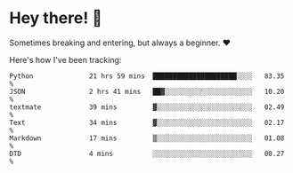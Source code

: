 # Hey there! 👋
Sometimes breaking and entering, but always a beginner. ❤️

Here's how I've been tracking:
<!--START_SECTION:waka-->

```text
Python              21 hrs 59 mins  █████████████████████░░░░   83.35 %
JSON                2 hrs 41 mins   ██▓░░░░░░░░░░░░░░░░░░░░░░   10.20 %
textmate            39 mins         ▓░░░░░░░░░░░░░░░░░░░░░░░░   02.49 %
Text                34 mins         ▓░░░░░░░░░░░░░░░░░░░░░░░░   02.17 %
Markdown            17 mins         ▒░░░░░░░░░░░░░░░░░░░░░░░░   01.08 %
DTD                 4 mins          ░░░░░░░░░░░░░░░░░░░░░░░░░   00.27 %
```

<!--END_SECTION:waka-->
